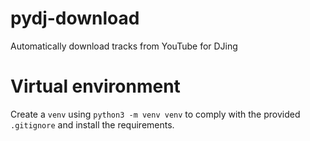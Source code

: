 # pydj-download
Automatically download tracks from YouTube for DJing

# Virtual environment
Create a `venv` using `python3 -m venv venv` to comply with the provided
`.gitignore` and install the requirements.
